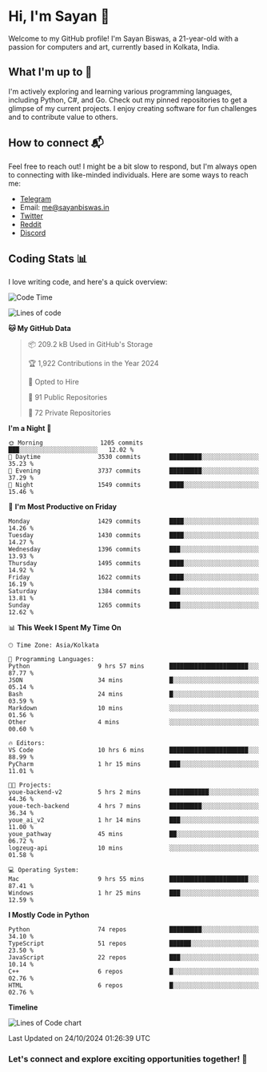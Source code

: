 # Hi, I'm Sayan 👋

Welcome to my GitHub profile! I'm Sayan Biswas, a 21-year-old with a passion for computers and art, currently based in Kolkata, India.

## What I'm up to 🚀

I'm actively exploring and learning various programming languages, including Python, C#, and Go. Check out my pinned repositories to get a glimpse of my current projects. I enjoy creating software for fun challenges and to contribute value to others.

## How to connect 📬

Feel free to reach out! I might be a bit slow to respond, but I'm always open to connecting with like-minded individuals. Here are some ways to reach me:

- [Telegram](https://t.me/dank_as_fuck)
- Email: [me@sayanbiswas.in](mailto:me@sayanbiswas.in)
- [Twitter](https://twitter.com/TheDankDel)
- [Reddit](https://www.reddit.com/user/dank_as_fuck_/)
- [Discord](https://discordapp.com/users/506536929152466945)

## Coding Stats 📊

I love writing code, and here's a quick overview:

<!--START_SECTION:waka-->
![Code Time](http://img.shields.io/badge/Code%20Time-1%2C894%20hrs%2030%20mins-blue)

![Lines of code](https://img.shields.io/badge/From%20Hello%20World%20I%27ve%20Written-6.2%20million%20lines%20of%20code-blue)

**🐱 My GitHub Data** 

> 📦 209.2 kB Used in GitHub's Storage 
 > 
> 🏆 1,922 Contributions in the Year 2024
 > 
> 💼 Opted to Hire
 > 
> 📜 91 Public Repositories 
 > 
> 🔑 72 Private Repositories 
 > 
**I'm a Night 🦉** 

```text
🌞 Morning                1205 commits        ███░░░░░░░░░░░░░░░░░░░░░░   12.02 % 
🌆 Daytime                3530 commits        █████████░░░░░░░░░░░░░░░░   35.23 % 
🌃 Evening                3737 commits        █████████░░░░░░░░░░░░░░░░   37.29 % 
🌙 Night                  1549 commits        ████░░░░░░░░░░░░░░░░░░░░░   15.46 % 
```
📅 **I'm Most Productive on Friday** 

```text
Monday                   1429 commits        ████░░░░░░░░░░░░░░░░░░░░░   14.26 % 
Tuesday                  1430 commits        ████░░░░░░░░░░░░░░░░░░░░░   14.27 % 
Wednesday                1396 commits        ███░░░░░░░░░░░░░░░░░░░░░░   13.93 % 
Thursday                 1495 commits        ████░░░░░░░░░░░░░░░░░░░░░   14.92 % 
Friday                   1622 commits        ████░░░░░░░░░░░░░░░░░░░░░   16.19 % 
Saturday                 1384 commits        ███░░░░░░░░░░░░░░░░░░░░░░   13.81 % 
Sunday                   1265 commits        ███░░░░░░░░░░░░░░░░░░░░░░   12.62 % 
```


📊 **This Week I Spent My Time On** 

```text
🕑︎ Time Zone: Asia/Kolkata

💬 Programming Languages: 
Python                   9 hrs 57 mins       ██████████████████████░░░   87.77 % 
JSON                     34 mins             █░░░░░░░░░░░░░░░░░░░░░░░░   05.14 % 
Bash                     24 mins             █░░░░░░░░░░░░░░░░░░░░░░░░   03.59 % 
Markdown                 10 mins             ░░░░░░░░░░░░░░░░░░░░░░░░░   01.56 % 
Other                    4 mins              ░░░░░░░░░░░░░░░░░░░░░░░░░   00.60 % 

🔥 Editors: 
VS Code                  10 hrs 6 mins       ██████████████████████░░░   88.99 % 
PyCharm                  1 hr 15 mins        ███░░░░░░░░░░░░░░░░░░░░░░   11.01 % 

🐱‍💻 Projects: 
youe-backend-v2          5 hrs 2 mins        ███████████░░░░░░░░░░░░░░   44.36 % 
youe-tech-backend        4 hrs 7 mins        █████████░░░░░░░░░░░░░░░░   36.34 % 
youe_ai_v2               1 hr 14 mins        ███░░░░░░░░░░░░░░░░░░░░░░   11.00 % 
youe_pathway             45 mins             ██░░░░░░░░░░░░░░░░░░░░░░░   06.72 % 
logzeug-api              10 mins             ░░░░░░░░░░░░░░░░░░░░░░░░░   01.58 % 

💻 Operating System: 
Mac                      9 hrs 55 mins       ██████████████████████░░░   87.41 % 
Windows                  1 hr 25 mins        ███░░░░░░░░░░░░░░░░░░░░░░   12.59 % 
```

**I Mostly Code in Python** 

```text
Python                   74 repos            █████████░░░░░░░░░░░░░░░░   34.10 % 
TypeScript               51 repos            ██████░░░░░░░░░░░░░░░░░░░   23.50 % 
JavaScript               22 repos            ███░░░░░░░░░░░░░░░░░░░░░░   10.14 % 
C++                      6 repos             █░░░░░░░░░░░░░░░░░░░░░░░░   02.76 % 
HTML                     6 repos             █░░░░░░░░░░░░░░░░░░░░░░░░   02.76 % 
```



**Timeline**

![Lines of Code chart](https://raw.githubusercontent.com/Dank-del/Dank-del/main/assets/bar_graph.png)


 Last Updated on 24/10/2024 01:26:39 UTC
<!--END_SECTION:waka-->

### Let's connect and explore exciting opportunities together! 🚀
